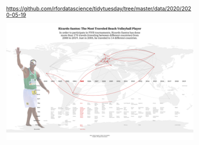 https://github.com/rfordatascience/tidytuesday/tree/master/data/2020/2020-05-19

![](plots/beach-volleyball.png)

